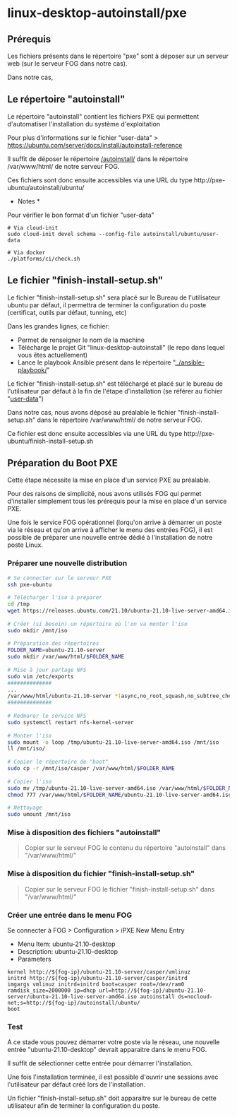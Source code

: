 # linux-desktop-autoinstall/pxe

## Prérequis

Les fichiers présents dans le répertoire "pxe" sont à déposer sur un serveur web (sur le serveur FOG dans notre cas). 

Dans notre cas, 

## Le répertoire "autoinstall" 

Le répertoire "autoinstall" contient les fichiers PXE qui permettent d'automatiser l'installation du système d'exploitation

Pour plus d'informations sur le fichier "user-data" > https://ubuntu.com/server/docs/install/autoinstall-reference

Il suffit de déposer le répertoire [/autoinstall/](./autoinstall/) dans le répertoire /var/www/html/ de notre serveur FOG.

Ces fichiers sont donc ensuite accessibles via une URL du type http://pxe-ubuntu/autoinstall/ubuntu/

* Notes *

Pour vérifier le bon format d'un fichier "user-data"

```
# Via cloud-init
sudo cloud-init devel schema --config-file autoinstall/ubuntu/user-data

# Via docker
./platforms/ci/check.sh
```

## Le fichier "finish-install-setup.sh"

Le fichier "finish-install-setup.sh" sera placé sur le Bureau de l'utilisateur ubuntu par défaut, il permettra de terminer la configuration du poste (certificat, outils par défaut, tunning, etc)

Dans les grandes lignes, ce fichier:
* Permet de renseigner le nom de la machine
* Télécharge le projet Git "linux-desktop-autoinstall" (le repo dans lequel vous êtes actuellement)
* Lance le playbook Ansible présent dans le répertoire "[../ansible-playbook/](../ansible-playbook/)"

Le fichier "finish-install-setup.sh" est téléchargé et placé sur le bureau de l'utilisateur par défaut à la fin de l'étape d'installation (se référer au fichier "[user-data](./autoinstall/ubuntu/user-data)")

Dans notre cas, nous avons déposé au préalable le fichier "finish-install-setup.sh" dans le répertoire /var/www/html/ de notre serveur FOG.

Ce fichier est donc ensuite accessibles via une URL du type http://pxe-ubuntu/finish-install-setup.sh


## Préparation du Boot PXE

Cette étape nécessite la mise en place d'un service PXE au préalable.

Pour des raisons de simplicité, nous avons utilisés FOG qui permet d'installer simplement tous les prérequis pour la mise en place d'un service PXE.

Une fois le service FOG opérationnel (lorqu'on arrive à démarrer un poste via le réseau et qu'on arrive à afficher le menu des entrées FOG), il est possible de préparer une nouvelle entrée dédié à l'installation de notre poste Linux.

### Préparer une nouvelle distribution

```bash
# Se connecter sur le serveur PXE
ssh pxe-ubuntu
 
# Télécharger l'iso à préparer
cd /tmp
wget https://releases.ubuntu.com/21.10/ubuntu-21.10-live-server-amd64.iso
 
# Créer (si besoin) un répertoire où l'on va monter l'iso
sudo mkdir /mnt/iso
 
# Préparation des répertoires
FOLDER_NAME=ubuntu-21.10-server
sudo mkdir /var/www/html/$FOLDER_NAME
 
# Mise à jour partage NFS
sudo vim /etc/exports
##############
...
/var/www/html/ubuntu-21.10-server *(async,no_root_squash,no_subtree_check,ro,fsid=2)
##############
 
# Redmarer le service NFS
sudo systemctl restart nfs-kernel-server
 
# Monter l'iso
sudo mount -o loop /tmp/ubuntu-21.10-live-server-amd64.iso /mnt/iso
ll /mnt/iso/
 
# Copier le répertoire de "boot"
sudo cp -r /mnt/iso/casper /var/www/html/$FOLDER_NAME
 
# Copier l'iso
sudo mv /tmp/ubuntu-21.10-live-server-amd64.iso /var/www/html/$FOLDER_NAME
chmod 777 /var/www/html/$FOLDER_NAME/ubuntu-21.10-live-server-amd64.iso
 
# Nettoyage
sudo umount /mnt/iso
```

### Mise à disposition des fichiers "autoinstall"

> Copier sur le serveur FOG le contenu du répertoire "autoinstall" dans "/var/www/html/"

### Mise à disposition du fichier "finish-install-setup.sh"

> Copier sur le serveur FOG le fichier "finish-install-setup.sh" dans "/var/www/html/"

### Créer une entrée dans le menu FOG

Se connecter à FOG > Configuration > iPXE New Menu Entry
* Menu Item: ubuntu-21.10-desktop
* Description: ubuntu-21.10-desktop
* Parameters
```
kernel http://${fog-ip}/ubuntu-21.10-server/casper/vmlinuz
initrd http://${fog-ip}/ubuntu-21.10-server/casper/initrd
imgargs vmlinuz initrd=initrd boot=casper root=/dev/ram0 ramdisk_size=2000000 ip=dhcp url=http://${fog-ip}/ubuntu-21.10-server/ubuntu-21.10-live-server-amd64.iso autoinstall ds=nocloud-net;s=http://${fog-ip}/autoinstall/ubuntu/
boot
```

### Test

A ce stade vous pouvez démarrer votre poste via le réseau, une nouvelle entrée "ubuntu-21.10-desktop" devrait apparaitre dans le menu FOG.

Il suffit de sélectionner cette entrée pour démarrer l'installation.

Une fois l'installation terminée, il est possible d'ouvrir une sessions avec l'utilisateur par défaut créé lors de l'installation.

Un fichier "finish-install-setup.sh" doit apparaitre sur le bureau de cette utilisateur afin de terminer la configuration du poste.